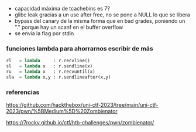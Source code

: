 - capacidad máxima de tcachebins es 7?
- glibc leak gracias a un use after free, no se pone a NULL lo que se libera
- bypass del canary de la misma forma que en bad grades, poniendo un "." porque hay un scanf en el buffer overflow
- se envía la flag por stdin

### funciones lambda para ahorrarnos escribir de más

```python
rl   = lambda     : r.recvline()
sl   = lambda x   : r.sendline(x)
ru   = lambda x   : r.recvuntil(x)
sla  = lambda x,y : r.sendlineafter(x,y)
```

### referencias

https://github.com/hackthebox/uni-ctf-2023/tree/main/uni-ctf-2023/pwn/%5BMedium%5D%20Zombienator

https://7rocky.github.io/ctf/htb-challenges/pwn/zombienator/
